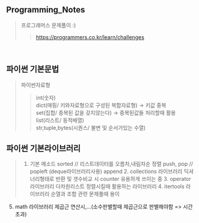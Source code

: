 ## Programming_Notes
> 프로그래머스 문제풀이 :)
>> https://programmers.co.kr/learn/challenges
  
<br>    

## 파이썬 기본문법
>  파이썬자료형
>>  int(숫자)  
    dict(매핑/ 키와자료형으로 구성된 복합자료형) -> 키값 중복  
    set(집합/ 중복된 값을 갖지않는다) -> 중복된값들 처리할때 활용  
    list(리스트/ 동적배열)  
    str,tuple,bytes(시퀀스/ 불변 및 순서가있는 수열)
    
## 파이썬 기본라이브러리


>   1. 기본 메소드 
    sorted // 리스트데이터를 오름차,내림차순 정렬
     push, pop // popleft (deque라이브러리사용)
     append 
     2. collections 라이브러리
   딕셔너리형태로 반환 및  갯수비교 시 counter 유용하게 쓰이는 중 
    3. operator 라이브러리 
  다차원리스트 정렬시킬때 활용하는 라이브러리 
    4. itertools 라이브러리
 순열과 조합 관련 문제풀때 용이
 5. math 라이브러리
  제곱근 연산시,...(소수판별할때 제곱근으로 판별해야함 => 시간초과)

